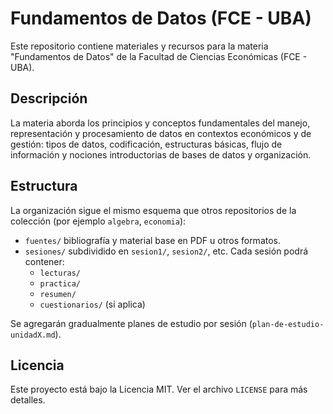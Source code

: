 # Fundamentos de Datos (FCE - UBA)

Este repositorio contiene materiales y recursos para la materia "Fundamentos de Datos" de la Facultad de Ciencias Económicas (FCE - UBA).

## Descripción
La materia aborda los principios y conceptos fundamentales del manejo, representación y procesamiento de datos en contextos económicos y de gestión: tipos de datos, codificación, estructuras básicas, flujo de información y nociones introductorias de bases de datos y organización.

## Estructura
La organización sigue el mismo esquema que otros repositorios de la colección (por ejemplo `algebra`, `economia`):

- `fuentes/` bibliografía y material base en PDF u otros formatos.
- `sesiones/` subdividido en `sesion1/`, `sesion2/`, etc. Cada sesión podrá contener:
	- `lecturas/`
	- `practica/`
	- `resumen/`
	- `cuestionarios/` (si aplica)

Se agregarán gradualmente planes de estudio por sesión (`plan-de-estudio-unidadX.md`).

## Licencia
Este proyecto está bajo la Licencia MIT. Ver el archivo `LICENSE` para más detalles.
